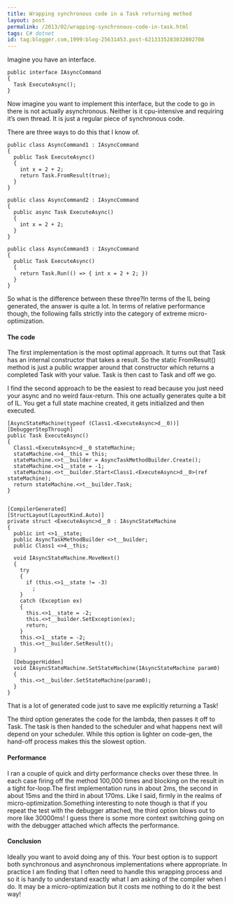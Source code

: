 ```yaml
---
title: Wrapping synchronous code in a Task returning method
layout: post
permalink: /2013/02/wrapping-synchronous-code-in-task.html
tags: C# dotnet
id: tag:blogger.com,1999:blog-25631453.post-6213335283032802708
---
```



Imagine you have an interface.  
 

```clike
public interface IAsyncCommand
{
  Task ExecuteAsync();
}
```  
  
 
Now imagine you want to implement this interface, but the code to go in there is not actually asynchronous. Neither is it cpu-intensive and requiring it’s own thread. It is just a regular piece of synchronous code.  
 
There are three ways to do this that I know of.  
 

```clike
public class AsyncCommand1 : IAsyncCommand
{
  public Task ExecuteAsync()
  {
    int x = 2 + 2;
    return Task.FromResult(true);
  }
}
 
public class AsyncCommand2 : IAsyncCommand
{
  public async Task ExecuteAsync()
  {
    int x = 2 + 2;
  }
}
 
public class AsyncCommand3 : IAsyncCommand
{
  public Task ExecuteAsync()
  {
    return Task.Run(() => { int x = 2 + 2; })
  }
}
```  
  
 
So what is the difference between these three?In terms of the IL being generated, the answer is quite a lot. In terms of relative performance though, the following falls strictly into the category of extreme micro-optimization.  
 
#### The code
 
The first implementation is the most optimal approach. It turns out that Task has an internal constructor that takes a result. So the static FromResult() method is just a public wrapper around that constructor which returns a completed Task with your value. Task<T> is then cast to Task and off we go.  
 
I find the second approach to be the easiest to read because you just need your async and no weird faux-return. This one actually generates quite a bit of IL. You get a full state machine created, it gets initialized and then executed.  
 

```clike
[AsyncStateMachine(typeof (Class1.<ExecuteAsync>d__0))]
[DebuggerStepThrough]
public Task ExecuteAsync()
{
  Class1.<ExecuteAsync>d__0 stateMachine;
  stateMachine.<>4__this = this;
  stateMachine.<>t__builder = AsyncTaskMethodBuilder.Create();
  stateMachine.<>1__state = -1;
  stateMachine.<>t__builder.Start<Class1.<ExecuteAsync>d__0>(ref stateMachine);
  return stateMachine.<>t__builder.Task;
}


[CompilerGenerated]
[StructLayout(LayoutKind.Auto)]
private struct <ExecuteAsync>d__0 : IAsyncStateMachine
{
  public int <>1__state;
  public AsyncTaskMethodBuilder <>t__builder;
  public Class1 <>4__this;

  void IAsyncStateMachine.MoveNext()
  {
    try
    {
      if (this.<>1__state != -3)
        ;
    }
    catch (Exception ex)
    {
      this.<>1__state = -2;
      this.<>t__builder.SetException(ex);
      return;
    }
    this.<>1__state = -2;
    this.<>t__builder.SetResult();
  }

  [DebuggerHidden]
  void IAsyncStateMachine.SetStateMachine(IAsyncStateMachine param0)
  {
    this.<>t__builder.SetStateMachine(param0);
  }
}

```  
  
 
That is a lot of generated code just to save me explicitly returning a Task!  
 
The third option generates the code for the lambda, then passes it off to Task. The task is then handed to the scheduler and what happens next will depend on your scheduler. While this option is lighter on code-gen, the hand-off process makes this the slowest option.  
 
#### Performance
 
I ran a couple of quick and dirty performance checks over these three. In each case firing off the method 100,000 times and blocking on the result in a tight for-loop.The first implementation runs in about 2ms, the second in about 15ms and the third in about 170ms. Like I said, firmly in the realms of micro-optimization.Something interesting to note though is that if you repeat the test with the debugger attached, the third option blows out to more like 30000ms! I guess there is some more context switching going on with the debugger attached which affects the performance.  
 
#### Conclusion
 
Ideally you want to avoid doing any of this. Your best option is to support both synchronous and asynchronous implementations where appropriate. In practice I am finding that I often need to handle this wrapping process and so it is handy to understand exactly what I am asking of the compiler when I do. It may be a micro-optimization but it costs me nothing to do it the best way!  
  